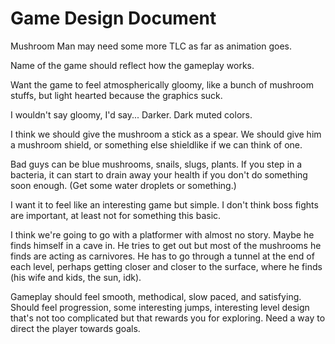 # Game Design Document
Mushroom Man may need some more TLC as far as animation goes. 

Name of the game should reflect how the gameplay works. 

Want the game to feel atmospherically gloomy, like a bunch of mushroom stuffs, but light hearted because the graphics suck. 

I wouldn't say gloomy, I'd say... Darker. Dark muted colors. 

I think we should give the mushroom a stick as a spear. We should give him a mushroom shield, or something else shieldlike if we can think of one. 

Bad guys can be blue mushrooms, snails, slugs, plants. If you step in a bacteria, it can start to drain away your health if you don't do something soon enough. (Get some water droplets or something.)

I want it to feel like an interesting game but simple. I don't think boss fights are important, at least not for something this basic. 

I think we're going to go with a platformer with almost no story. Maybe he finds himself in a cave in. 
He tries to get out but most of the mushrooms he finds are acting as carnivores. He has to go through a tunnel at the end of each level, perhaps getting closer and closer to the surface, where he finds (his wife and kids, the sun, idk).

Gameplay should feel smooth, methodical, slow paced, and satisfying. Should feel progression, some interesting jumps, interesting level design that's not too complicated but that rewards you for exploring. Need a way to direct the player towards goals. 